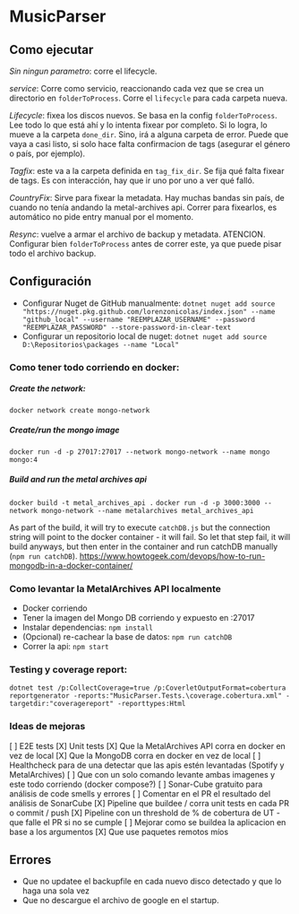# MusicParser

## Como ejecutar
*Sin ningun parametro*: corre el lifecycle.

*service*: Corre como servicio, reaccionando cada vez que se crea un directorio en `folderToProcess`. Corre el `lifecycle` para cada carpeta nueva.

*Lifecycle*: fixea los discos nuevos. Se basa en la config `folderToProcess`. Lee todo lo que está ahí y lo intenta fixear por completo. Si lo logra, lo mueve a la carpeta `done_dir`. Sino, irá a alguna carpeta de error. Puede que vaya a casi listo, si solo hace falta confirmacion de tags (asegurar el género o país, por ejemplo).

*Tagfix*: este va a la carpeta definida en `tag_fix_dir`. Se fija qué falta fixear de tags. Es con interacción, hay que ir uno por uno a ver qué falló.

*CountryFix*: Sirve para fixear la metadata. Hay muchas bandas sin país, de cuando no tenía andando la metal-archives api. Correr para fixearlos, es automático no pide entry manual por el momento.

*Resync*: vuelve a armar el archivo de backup y metadata. ATENCION. Configurar bien `folderToProcess` antes de correr este, ya que puede pisar todo el archivo backup.

## Configuración
 - Configurar Nuget de GitHub manualmente: 
    `dotnet nuget add source "https://nuget.pkg.github.com/lorenzonicolas/index.json" --name "github_local" --username "REEMPLAZAR_USERNAME" --password "REEMPLAZAR_PASSWORD" --store-password-in-clear-text`
 - Configurar un repositorio local de nuget: `dotnet nuget add source D:\Repositorios\packages --name "Local"`

### Como tener todo corriendo en docker:
##### Create the network:
`docker network create mongo-network`

##### Create/run the mongo image
`docker run -d -p 27017:27017 --network mongo-network --name mongo mongo:4`

##### Build and run the metal archives api
`docker build -t metal_archives_api .`
`docker run -d -p 3000:3000 --network mongo-network --name metalarchives metal_archives_api`

As part of the build, it will try to execute `catchDB.js` but the connection string will point to the docker container - it will fail.
So let that step fail, it will build anyways, but then enter in the container and run catchDB manually (`npm run catchDB`).
https://www.howtogeek.com/devops/how-to-run-mongodb-in-a-docker-container/

### Como levantar la MetalArchives API localmente
- Docker corriendo
- Tener la imagen del Mongo DB corriendo y expuesto en :27017
- Instalar dependencias: `npm install`
- (Opcional) re-cachear la base de datos: `npm run catchDB `
- Correr la api: `npm start`

### Testing y coverage report:
`dotnet test /p:CollectCoverage=true /p:CoverletOutputFormat=cobertura`
`reportgenerator -reports:"MusicParser.Tests.\coverage.cobertura.xml" -targetdir:"coveragereport" -reporttypes:Html`

### Ideas de mejoras
[ ] E2E tests
[X] Unit tests
[X] Que la MetalArchives API corra en docker en vez de local
[X] Que la MongoDB corra en docker en vez de local
[ ] Healthcheck para de una detectar que las apis estén levantadas (Spotify y MetalArchives)
[ ] Que con un solo comando levante ambas imagenes y este todo corriendo (docker compose?)
[ ] Sonar-Cube gratuito para análisis de code smells y errores
[ ] Comentar en el PR el resultado del análisis de SonarCube
[X] Pipeline que buildee / corra unit tests en cada PR o commit / push
[X] Pipeline con un threshold de % de cobertura de UT - que falle el PR si no se cumple
[ ] Mejorar como se buildea la aplicacion en base a los argumentos
[X] Que use paquetes remotos míos

## Errores
- Que no updatee el backupfile en cada nuevo disco detectado y que lo haga una sola vez
- Que no descargue el archivo de google en el startup.